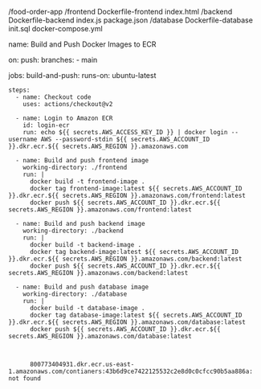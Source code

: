 /food-order-app
  /frontend
    Dockerfile-frontend
    index.html
  /backend
    Dockerfile-backend
    index.js
    package.json
  /database
    Dockerfile-database
    init.sql
  docker-compose.yml


name: Build and Push Docker Images to ECR

on:
  push:
    branches:
      - main

jobs:
  build-and-push:
    runs-on: ubuntu-latest

    steps:
      - name: Checkout code
        uses: actions/checkout@v2

      - name: Login to Amazon ECR
        id: login-ecr
        run: echo ${{ secrets.AWS_ACCESS_KEY_ID }} | docker login --username AWS --password-stdin ${{ secrets.AWS_ACCOUNT_ID }}.dkr.ecr.${{ secrets.AWS_REGION }}.amazonaws.com

      - name: Build and push frontend image
        working-directory: ./frontend
        run: |
          docker build -t frontend-image .
          docker tag frontend-image:latest ${{ secrets.AWS_ACCOUNT_ID }}.dkr.ecr.${{ secrets.AWS_REGION }}.amazonaws.com/frontend:latest
          docker push ${{ secrets.AWS_ACCOUNT_ID }}.dkr.ecr.${{ secrets.AWS_REGION }}.amazonaws.com/frontend:latest

      - name: Build and push backend image
        working-directory: ./backend
        run: |
          docker build -t backend-image .
          docker tag backend-image:latest ${{ secrets.AWS_ACCOUNT_ID }}.dkr.ecr.${{ secrets.AWS_REGION }}.amazonaws.com/backend:latest
          docker push ${{ secrets.AWS_ACCOUNT_ID }}.dkr.ecr.${{ secrets.AWS_REGION }}.amazonaws.com/backend:latest

      - name: Build and push database image
        working-directory: ./database
        run: |
          docker build -t database-image .
          docker tag database-image:latest ${{ secrets.AWS_ACCOUNT_ID }}.dkr.ecr.${{ secrets.AWS_REGION }}.amazonaws.com/database:latest
          docker push ${{ secrets.AWS_ACCOUNT_ID }}.dkr.ecr.${{ secrets.AWS_REGION }}.amazonaws.com/database:latest



          800773404931.dkr.ecr.us-east-1.amazonaws.com/contianers:43b6d9ce7422125532c2e8d0c0cfcc90b5aa886a: not found